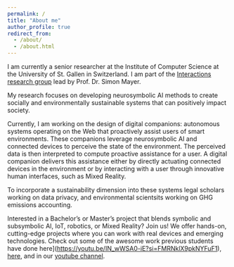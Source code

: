 ```yaml
---
permalink: /
title: "About me"
author_profile: true
redirect_from: 
  - /about/
  - /about.html
---
```



I am currently a senior researcher at the Institute of Computer Science at the University of St. Gallen in Switzerland. I am part of the [Interactions research group](https://ics.unisg.ch/chairs/simon-mayer-interaction-and-communication-based-systems/) lead by Prof. Dr. Simon Mayer.

My research focuses on developing neurosymbolic AI methods to create socially and environmentally sustainable systems that can positively impact society.

Currently, I am working on the design of digital companions: autonomous systems operating on the Web that proactively assist users of smart environments. These companions leverage neurosymbolic AI and connected devices to perceive the state of the environment. The perceived data is then interpreted to compute proactive assistance for a user. A digital companion delivers this assistance either by directly actuating connected devices in the environment or by interacting with a user through innovative human interfaces, such as Mixed Reality.

To incorporate a sustainability dimension into these systems legal scholars working on data privacy, and environmental scientsits working on GHG emissions accounting.

Interested in a Bachelor’s or Master’s project that blends symbolic and subsymbolic AI, IoT, robotics, or Mixed Reality?
Join us! We offer hands-on, cutting-edge projects where you can work with real devices and emerging technologies.
Check out some of the awesome work previous students have done here](https://youtu.be/IN_wWSA0-iE?si=FMRNklX9pkNYFuF1), [here](https://youtu.be/O26Xq8kMT6c?si=TzbrF3nPAfZXr11f), and in our [youtube channel](https://www.youtube.com/@interactionshsg2533/videos).

